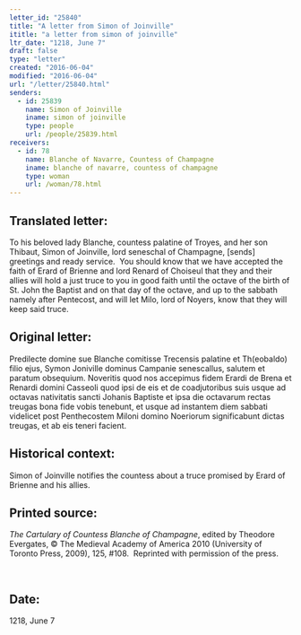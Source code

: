 ```yaml
---
letter_id: "25840"
title: "A letter from Simon of Joinville"
ititle: "a letter from simon of joinville"
ltr_date: "1218, June 7"
draft: false
type: "letter"
created: "2016-06-04"
modified: "2016-06-04"
url: "/letter/25840.html"
senders:
  - id: 25839
    name: Simon of Joinville
    iname: simon of joinville
    type: people
    url: /people/25839.html
receivers:
  - id: 78
    name: Blanche of Navarre, Countess of Champagne
    iname: blanche of navarre, countess of champagne
    type: woman
    url: /woman/78.html
---
```

<h2> Translated letter:</h2><p>To his beloved lady Blanche, countess palatine of Troyes, and her son Thibaut, Simon of Joinville, lord seneschal of Champagne, [sends] greetings and ready service.&nbsp; You should know that we have accepted the faith of Erard of Brienne and lord Renard of Choiseul that they and their allies will hold a just truce to you in good faith until the octave of the birth of St. John the Baptist and on that day of the octave, and up to the sabbath namely after Pentecost, and will let Milo, lord of Noyers, know that they will keep said truce.</p><h2 class="mt-4"> Original letter:</h2><p>Predilecte domine sue Blanche comitisse Trecensis palatine et Th(eobaldo) filio ejus, Symon Joniville dominus Campanie senescallus, salutem et paratum obsequium. Noveritis quod nos accepimus fidem Erardi de Brena et Renardi domini Casseoli quod ipsi de eis et de coadjutoribus suis usque ad octavas nativitatis sancti Johanis Baptiste et ipsa die octavarum rectas treugas bona fide vobis tenebunt, et usque ad instantem diem sabbati videlicet post Penthecostem Miloni domino Noeriorum significabunt dictas treugas, et ab eis teneri facient.</p><h2 class="mt-4"> Historical context:</h2><p>Simon of Joinville notifies the countess about a truce promised by Erard of Brienne and his allies.</p><h2 class="mt-4"> Printed source:</h2><p><i>The Cartulary of Countess Blanche of Champagne</i>, edited by Theodore Evergates, © The Medieval Academy of America 2010 (University of Toronto Press, 2009), 125, #108.&nbsp; Reprinted with permission of the press.</p><p>&nbsp;</p><h2 class="mt-4"> Date:</h2>1218, June 7